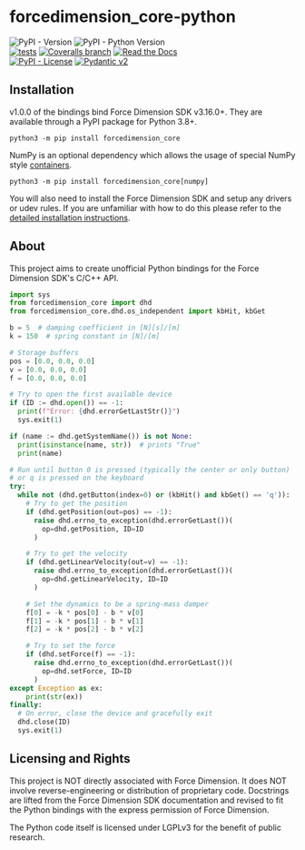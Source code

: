 # forcedimension_core-python

![PyPI - Version](https://img.shields.io/pypi/v/forcedimension_core?logo=pypi)
![PyPI - Python Version](https://img.shields.io/pypi/pyversions/forcedimension_core?logo=python)  
[![tests](https://github.com/EmDash00/forcedimension_core-python/actions/workflows/tests.yml/badge.svg)](https://github.com/EmDash00/forcedimension_core-python/actions/workflows/tests.yml)
[![Coveralls branch](https://img.shields.io/coverallsCoverage/github/EmDash00/forcedimension_core-python?branch=main&logo=coveralls)](https://coveralls.io/github/EmDash00/forcedimension_core-python)
[![Read the Docs](https://img.shields.io/readthedocs/forcedimension-core-python-docs?logo=Read%20the%20Docs)](https://force-dimension-core-python-documentation.readthedocs.io/en/v1.0.0rc1/)  
[![PyPI - License](https://img.shields.io/pypi/l/forcedimension_core)](LICENSE)
[![Pydantic v2](https://img.shields.io/endpoint?url=https://raw.githubusercontent.com/pydantic/pydantic/main/docs/badge/v2.json)](https://pydantic.dev)

## Installation

v1.0.0 of the bindings bind Force Dimension SDK v3.16.0+. They are available through a PyPI package for Python 3.8+.

```
python3 -m pip install forcedimension_core
```

NumPy is an optional dependency which allows the usage of special NumPy style
[containers](https://forcedimension-core-python-docs.readthedocs.io/en/v1.0.0-dev/direct_copy_optimization.html).

```
python3 -m pip install forcedimension_core[numpy]
```


You will also need to install the Force Dimension SDK and setup any drivers
or udev rules. If you are unfamiliar with how to do this please refer to the
[detailed installation instructions](https://force-dimension-core-python-documentation.readthedocs.io/en/latest/installation.html).

## About

This project aims to create unofficial Python bindings for the Force Dimension SDK's C/C++ API.

```py
import sys
from forcedimension_core import dhd
from forcedimension_core.dhd.os_independent import kbHit, kbGet

b = 5  # damping coefficient in [N][s]/[m]
k = 150  # spring constant in [N]/[m]

# Storage buffers
pos = [0.0, 0.0, 0.0]
v = [0.0, 0.0, 0.0]
f = [0.0, 0.0, 0.0]

# Try to open the first available device
if (ID := dhd.open()) == -1:
  print(f"Error: {dhd.errorGetLastStr()}")
  sys.exit(1)

if (name := dhd.getSystemName()) is not None:
  print(isinstance(name, str))  # prints "True"
  print(name)

# Run until button 0 is pressed (typically the center or only button)
# or q is pressed on the keyboard
try:
  while not (dhd.getButton(index=0) or (kbHit() and kbGet() == 'q')):
    # Try to get the position
    if (dhd.getPosition(out=pos) == -1):
      raise dhd.errno_to_exception(dhd.errorGetLast())(
        op=dhd.getPosition, ID=ID
      )

    # Try to get the velocity
    if (dhd.getLinearVelocity(out=v) == -1):
      raise dhd.errno_to_exception(dhd.errorGetLast())(
        op=dhd.getLinearVelocity, ID=ID
      )

    # Set the dynamics to be a spring-mass damper
    f[0] = -k * pos[0] - b * v[0]
    f[1] = -k * pos[1] - b * v[1]
    f[2] = -k * pos[2] - b * v[2]

    # Try to set the force
    if (dhd.setForce(f) == -1):
      raise dhd.errno_to_exception(dhd.errorGetLast())(
        op=dhd.setForce, ID=ID
      )
except Exception as ex:
    print(str(ex))
finally:
  # On error, close the device and gracefully exit
  dhd.close(ID)
  sys.exit(1)
```

## Licensing and Rights

This project is NOT directly associated with Force Dimension. It does NOT involve reverse-engineering or distribution
of proprietary code. Docstrings are lifted from the Force Dimension SDK documentation and revised to fit the Python bindings
with the express permission of Force Dimension.

The Python code itself is licensed under LGPLv3 for the benefit of public
research.
